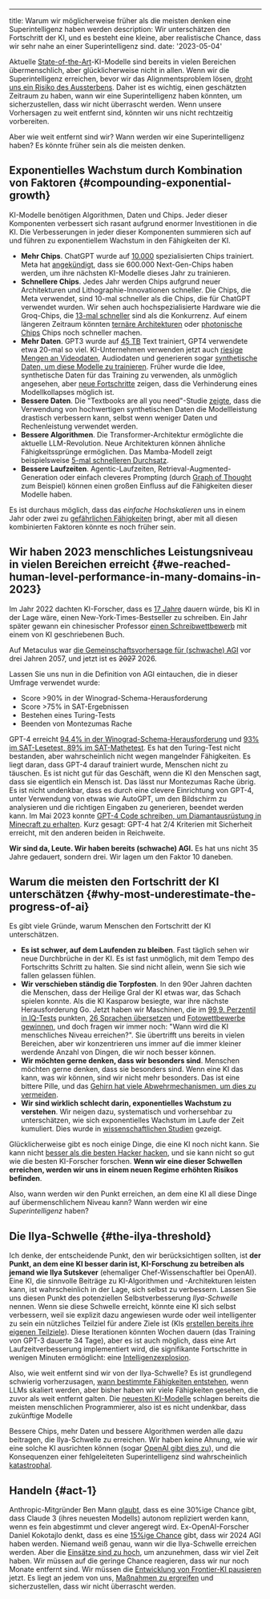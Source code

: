 

---
title: Warum wir möglicherweise früher als die meisten denken eine Superintelligenz haben werden
description: Wir unterschätzen den Fortschritt der KI, und es besteht eine kleine, aber realistische Chance, dass wir sehr nahe an einer Superintelligenz sind.
date: '2023-05-04'

Aktuelle [State-of-the-Art](/sota)-KI-Modelle sind bereits in vielen Bereichen übermenschlich, aber glücklicherweise nicht in allen.
Wenn wir die Superintelligenz erreichen, bevor wir das Alignmentsproblem lösen, [droht uns ein Risiko des Aussterbens](/xrisk).
Daher ist es wichtig, einen geschätzten Zeitraum zu haben, wann wir eine Superintelligenz haben könnten, um sicherzustellen, dass wir nicht überrascht werden.
Wenn unsere Vorhersagen zu weit entfernt sind, könnten wir uns nicht rechtzeitig vorbereiten.

Aber wie weit entfernt sind wir?
Wann werden wir eine Superintelligenz haben?
Es könnte früher sein als die meisten denken.

## Exponentielles Wachstum durch Kombination von Faktoren {#compounding-exponential-growth}

KI-Modelle benötigen Algorithmen, Daten und Chips.
Jeder dieser Komponenten verbessert sich rasant aufgrund enormer Investitionen in die KI.
Die Verbesserungen in jeder dieser Komponenten summieren sich auf und führen zu exponentiellem Wachstum in den Fähigkeiten der KI.

- **Mehr Chips**. ChatGPT wurde auf [10.000](https://www.fierceelectronics.com/sensors/chatgpt-runs-10k-nvidia-training-gpus-potential-thousands-more) spezialisierten Chips trainiert. Meta hat [angekündigt](https://www.datacenterdynamics.com/en/news/meta-to-operate-600000-gpus-by-year-end/), dass sie 600.000 Next-Gen-Chips haben werden, um ihre nächsten KI-Modelle dieses Jahr zu trainieren.
- **Schnellere Chips**. Jedes Jahr werden Chips aufgrund neuer Architekturen und Lithographie-Innovationen schneller. Die Chips, die Meta verwendet, sind 10-mal schneller als die Chips, die für ChatGPT verwendet wurden. Wir sehen auch hochspezialisierte Hardware wie die Groq-Chips, die [13-mal schneller](https://mezha.media/en/2024/02/22/groq-s-new-ai-chip-offers-to-increase-chatgpt-speed-by-13-times/) sind als die Konkurrenz. Auf einem längeren Zeitraum könnten [ternäre Architekturen](https://arxiv.org/pdf/2402.17764.pdf) oder [photonische Chips](https://www.nature.com/articles/s41566-024-01394-2) Chips noch schneller machen.
- **Mehr Daten**. GPT3 wurde auf [45 TB](https://community.openai.com/t/what-is-the-size-of-the-training-set-for-gpt-3/360896) Text trainiert, GPT4 verwendete etwa 20-mal so viel. KI-Unternehmen verwenden jetzt auch [riesige Mengen an Videodaten](https://www.404media.co/nvidia-ai-scraping-foundational-model-cosmos-project/), Audiodaten und generieren sogar [synthetische Daten, um diese Modelle zu trainieren](https://arxiv.org/pdf/2401.10020). Früher wurde die Idee, synthetische Daten für das Training zu verwenden, als unmöglich angesehen, aber [neue Fortschritte](https://arxiv.org/abs/2406.07515) zeigen, dass die Verhinderung eines Modellkollapses möglich ist.
- **Bessere Daten**. Die "Textbooks are all you need"-Studie [zeigte](https://arxiv.org/abs/2306.11644), dass die Verwendung von hochwertigen synthetischen Daten die Modellleistung drastisch verbessern kann, selbst wenn weniger Daten und Rechenleistung verwendet werden.
- **Bessere Algorithmen**. Die Transformer-Architektur ermöglichte die aktuelle LLM-Revolution. Neue Architekturen können ähnliche Fähigkeitssprünge ermöglichen. Das Mamba-Modell zeigt beispielsweise [5-mal schnelleren Durchsatz](https://arxiv.org/abs/2312.00752).
- **Bessere Laufzeiten**. Agentic-Laufzeiten, Retrieval-Augmented-Generation oder einfach cleveres Prompting (durch [Graph of Thought](https://arxiv.org/abs/2305.16582) zum Beispiel) können einen großen Einfluss auf die Fähigkeiten dieser Modelle haben.

Es ist durchaus möglich, dass das _einfache Hochskalieren_ uns in einem Jahr oder zwei zu [gefährlichen Fähigkeiten](/dangerous-capabilities) bringt, aber mit all diesen kombinierten Faktoren könnte es noch früher sein.

## Wir haben 2023 menschliches Leistungsniveau in vielen Bereichen erreicht {#we-reached-human-level-performance-in-many-domains-in-2023}

Im Jahr 2022 dachten KI-Forscher, dass es [17 Jahre](https://aiimpacts.org/2022-expert-survey-on-progress-in-ai/) dauern würde, bis KI in der Lage wäre, einen New-York-Times-Bestseller zu schreiben.
Ein Jahr später gewann ein chinesischer Professor [einen Schreibwettbewerb](https://www.scmp.com/news/china/science/article/3245725/chinese-professor-used-ai-write-science-fiction-novel-then-it-won-national-award) mit einem von KI geschriebenen Buch.

Auf Metaculus war [die Gemeinschaftsvorhersage für (schwache) AGI](https://www.metaculus.com/questions/3479/date-weakly-general-ai-is-publicly-known/) vor drei Jahren 2057, und jetzt ist es ~~2027~~ 2026.

Lassen Sie uns nun in die Definition von AGI eintauchen, die in dieser Umfrage verwendet wurde:

- Score >90% in der Winograd-Schema-Herausforderung
- Score >75% in SAT-Ergebnissen
- Bestehen eines Turing-Tests
- Beenden von Montezumas Rache

GPT-4 erreicht [94,4% in der Winograd-Schema-Herausforderung](https://d-kz.medium.com/evaluating-gpt-3-and-gpt-4-on-the-winograd-schema-challenge-reasoning-test-e4de030d190d) und [93% im SAT-Lesetest, 89% im SAT-Mathetest](https://www.cnbc.com/2023/03/14/openai-announces-gpt-4-says-beats-90percent-of-humans-on-sat.html).
Es hat den Turing-Test nicht bestanden, aber wahrscheinlich nicht wegen mangelnder Fähigkeiten.
Es liegt daran, dass GPT-4 darauf trainiert wurde, Menschen nicht zu täuschen. Es ist nicht gut für das Geschäft, wenn die KI den Menschen sagt, dass sie eigentlich ein Mensch ist.
Das lässt nur Montezumas Rache übrig.
Es ist nicht undenkbar, dass es durch eine clevere Einrichtung von GPT-4, unter Verwendung von etwas wie AutoGPT, um den Bildschirm zu analysieren und die richtigen Eingaben zu generieren, beendet werden kann.
Im Mai 2023 konnte [GPT-4 Code schreiben, um Diamantausrüstung in Minecraft zu erhalten](https://the-decoder.com/minecraft-bot-voyager-programs-itself-using-gpt-4/).
Kurz gesagt: GPT-4 hat 2/4 Kriterien mit Sicherheit erreicht, mit den anderen beiden in Reichweite.

**Wir sind da, Leute.
Wir haben bereits (schwache) AGI.**
Es hat uns nicht 35 Jahre gedauert, sondern drei.
Wir lagen um den Faktor 10 daneben.

## Warum die meisten den Fortschritt der KI unterschätzen {#why-most-underestimate-the-progress-of-ai}

Es gibt viele Gründe, warum Menschen den Fortschritt der KI unterschätzen.

- **Es ist schwer, auf dem Laufenden zu bleiben**. Fast täglich sehen wir neue Durchbrüche in der KI. Es ist fast unmöglich, mit dem Tempo des Fortschritts Schritt zu halten. Sie sind nicht allein, wenn Sie sich wie fallen gelassen fühlen.
- **Wir verschieben ständig die Torpfosten**. In den 90er Jahren dachten die Menschen, dass der Heilige Gral der KI etwas war, das Schach spielen konnte. Als die KI Kasparow besiegte, war ihre nächste Herausforderung Go. Jetzt haben wir Maschinen, die im [99,9. Perzentil in IQ-Tests](https://bgr.com/tech/chatgpt-took-an-iq-test-and-its-score-was-sky-high/) punkten, [26 Sprachen übersetzen](https://bgr.com/tech/chatgpt-took-an-iq-test-and-its-score-was-sky-high/) und [Fotowettbewerbe gewinnen](https://www.scientificamerican.com/article/how-my-ai-image-won-a-major-photography-competition/), und doch fragen wir immer noch: "Wann wird die KI menschliches Niveau erreichen?". Sie übertrifft uns bereits in vielen Bereichen, aber wir konzentrieren uns immer auf die immer kleiner werdende Anzahl von Dingen, die wir noch besser können.
- **Wir möchten gerne denken, dass wir besonders sind**. Menschen möchten gerne denken, dass sie besonders sind. Wenn eine KI das kann, was wir können, sind wir nicht mehr besonders. Das ist eine bittere Pille, und das [Gehirn hat viele Abwehrmechanismen, um dies zu vermeiden](psychology-of-x-risk).
- **Wir sind wirklich schlecht darin, exponentielles Wachstum zu verstehen**. Wir neigen dazu, systematisch und vorhersehbar zu unterschätzen, wie sich exponentielles Wachstum im Laufe der Zeit kumuliert. Dies wurde in [wissenschaftlichen Studien](https://www.researchgate.net/figure/Underestimation-of-exponential-growth-a-shows-the-participants-prediction-of-the_fig4_351171143) gezeigt.

Glücklicherweise gibt es noch einige Dinge, die eine KI noch nicht kann.
Sie kann nicht [besser als die besten Hacker hacken](/cybersecurity-risks), und sie kann nicht so gut wie die besten KI-Forscher forschen.
**Wenn wir eine dieser Schwellen erreichen, werden wir uns in einem neuen Regime erhöhten Risikos befinden**.

Also, wann werden wir den Punkt erreichen, an dem eine KI all diese Dinge auf übermenschlichem Niveau kann?
Wann werden wir eine _Superintelligenz_ haben?

## Die Ilya-Schwelle {#the-ilya-threshold}

Ich denke, der entscheidende Punkt, den wir berücksichtigen sollten, ist **der Punkt, an dem eine KI besser darin ist, KI-Forschung zu betreiben als jemand wie Ilya Sutskever** (ehemaliger Chef-Wissenschaftler bei OpenAI).
Eine KI, die sinnvolle Beiträge zu KI-Algorithmen und -Architekturen leisten kann, ist wahrscheinlich in der Lage, sich selbst zu verbessern.
Lassen Sie uns diesen Punkt des potenziellen Selbstverbesserung _Ilya-Schwelle_ nennen.
Wenn sie diese Schwelle erreicht, könnte eine KI sich selbst verbessern, weil sie explizit dazu angewiesen wurde oder weil intelligenter zu sein ein nützliches Teilziel für andere Ziele ist (KIs [erstellen bereits ihre eigenen Teilziele](https://github.com/Significant-Gravitas/Auto-GPT)).
Diese Iterationen könnten Wochen dauern (das Training von GPT-3 dauerte 34 Tage), aber es ist auch möglich, dass eine Art Laufzeitverbesserung implementiert wird, die signifikante Fortschritte in wenigen Minuten ermöglicht: eine [Intelligenzexplosion](https://www.youtube.com/watch?v=5qfIgCiYlfY).

Also, wie weit entfernt sind wir von der Ilya-Schwelle?
Es ist grundlegend schwierig vorherzusagen, [wann bestimmte Fähigkeiten entstehen](https://arxiv.org/abs/2206.07682), wenn LLMs skaliert werden, aber bisher haben wir viele Fähigkeiten gesehen, die zuvor als weit entfernt galten.
Die [neuesten KI-Modelle](/sota) schlagen bereits die meisten menschlichen Programmierer, also ist es nicht undenkbar, dass zukünftige Modelle

Bessere Chips, mehr Daten und bessere Algorithmen werden alle dazu beitragen, die Ilya-Schwelle zu erreichen.
Wir haben keine Ahnung, wie wir eine solche KI ausrichten können (sogar [OpenAI gibt dies zu](https://youtu.be/L_Guz73e6fw?t=1477)), und die Konsequenzen einer fehlgeleiteten Superintelligenz sind wahrscheinlich [katastrophal](/xrisk).

## Handeln {#act-1}

Anthropic-Mitgründer Ben Mann [glaubt](https://x.com/ai_ctrl/status/1819173703869255879/photo/0), dass es eine 30%ige Chance gibt, dass Claude 3 (ihres neuesten Modells) autonom repliziert werden kann, wenn es fein abgestimmt und clever angeregt wird.
Ex-OpenAI-Forscher Daniel Kokotajlo denkt, dass es eine [15%ige Chance](https://x.com/ai_ctrl/status/1819173703869255879/photo/0) gibt, dass wir 2024 AGI haben werden.
Niemand weiß genau, wann wir die Ilya-Schwelle erreichen werden.
Aber die [Einsätze sind zu hoch](/xrisk), um anzunehmen, dass wir viel Zeit haben.
Wir müssen auf die geringe Chance reagieren, dass wir nur noch Monate entfernt sind.
Wir müssen die [Entwicklung von Frontier-KI pausieren](/proposal) jetzt.
Es liegt an jedem von uns, [Maßnahmen zu ergreifen](/action) und sicherzustellen, dass wir nicht überrascht werden.